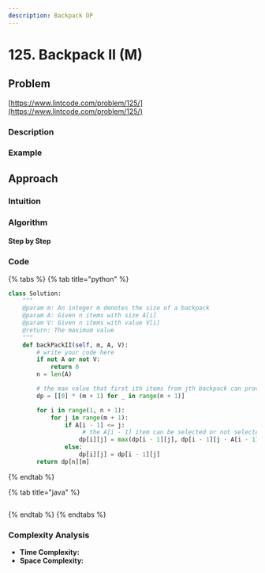 ```yaml
---
description: Backpack DP
---
```


# 125. Backpack II \(M\)

## Problem

[https://www.lintcode.com/problem/125/](https://www.lintcode.com/problem/125/)

### Description

### Example

## Approach

### Intuition

### Algorithm

#### Step by Step

### Code

{% tabs %}
{% tab title="python" %}
```python
class Solution:
    """
    @param m: An integer m denotes the size of a backpack
    @param A: Given n items with size A[i]
    @param V: Given n items with value V[i]
    @return: The maximum value
    """
    def backPackII(self, m, A, V):
        # write your code here
        if not A or not V:
            return 0
        n = len(A)

        # the max value that first ith items from jth backpack can provide
        dp = [[0] * (m + 1) for _ in range(n + 1)]

        for i in range(1, n + 1):
            for j in range(m + 1):
                if A[i - 1] <= j:
                     # the A[i - 1] item can be selected or not selected
                    dp[i][j] = max(dp[i - 1][j], dp[i - 1][j - A[i - 1]] + V[i - 1])
                else:
                    dp[i][j] = dp[i - 1][j]
        return dp[n][m]
```
{% endtab %}

{% tab title="java" %}
```

```
{% endtab %}
{% endtabs %}

### Complexity Analysis

* **Time Complexity:**
* **Space Complexity:**


